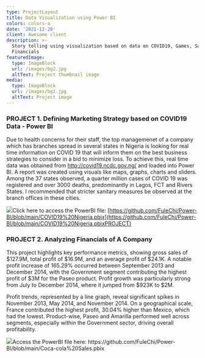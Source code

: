 ```yaml
---
type: ProjectLayout
title: Data Visualization using Power BI
colors: colors-a
date: '2021-12-20'
client: Awesome client
description: >-
  Story telling using visualization based on data on COVID19, Games, Sales and
  Financials
featuredImage:
  type: ImageBlock
  url: /images/bg2.jpg
  altText: Project thumbnail image
media:
  type: ImageBlock
  url: /images/bg2.jpg
  altText: Project image
---
```

### PROJECT 1. Defining Marketing Strategy based on COVID19 Data - Power BI

Due to health concerns for their staff, the top managemenet of a company which has branches spread in several states in Nigeria is looking for real time information on COVID 19 that will inform them on the best business strategies to consider in a bid to minimize loss. To achieve this, real time data was obtained from <http://covid19.ncdc.gov.ng/> and loaded into Power BI. A report was created using visuals like maps, graphs, charts and sliders. Among the 37 states observed, a quarter million cases of COVID 19 was registered and over 3000 deaths, predominantly in Lagos, FCT and Rivers States. I recommended that stricter sanitary measures be observed at the branch offices in these cities.

![](/images/COVID19%20Nigeria%20\(1\).jpg)Click here to access the PowerBI file: [https://github.com/FuleChi/Power-BI/blob/main/COVID19%20Nigeria.pbix](https://github.com/FuleChi/Power-BI/blob/main/COVID19%20Nigeria.pbixPROJECT)



### PROJECT 2. Analyzing Financials of A Company

This project highlights key performance metrics, showing gross sales of $127.9M, total profit of $16.9M, and an average profit of $24.1K. A notable profit increase of 165.29% occurred between September 2013 and December 2014, with the Government segment contributing the highest profit of $3M for the Paseo product. Profit growth was particularly strong from July to December 2014, where it jumped from $923K to $2M.

Profit trends, represented by a line graph, reveal significant spikes in November 2013, May 2014, and November 2014. On a geographical scale, France contributed the highest profit, 30.04% higher than Mexico, which had the lowest. Product-wise, Paseo and Amarilla performed well across segments, especially within the Government sector, driving overall profitability.

![](/images/Financials%20Report.jpg)Access the PowerBI file here: https\://github.com/FuleChi/Power-BI/blob/main/Coca-cola%20Sales.pbix
